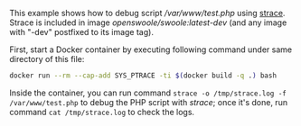 This example shows how to debug script _/var/www/test.php_ using [strace](https://strace.io). Strace is
included in image _openswoole/swoole:latest-dev_ (and any image with "-dev" postfixed to its image tag).

First, start a Docker container by executing following command under same directory of this file:

```bash
docker run --rm --cap-add SYS_PTRACE -ti $(docker build -q .) bash
```

Inside the container, you can run command `strace -o /tmp/strace.log -f /var/www/test.php` to debug the PHP script with
_strace_; once it's done, run command `cat /tmp/strace.log` to check the logs.
